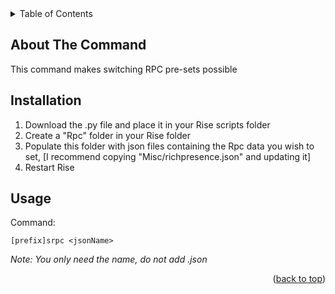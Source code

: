 <div id="top"></div>
<!-- TABLE OF CONTENTS -->
<details>
  <summary>Table of Contents</summary>
  <ol>
    <li>
      <a href="#about-the-project">About The Command</a>
    <li><a href="#installation">Installation</a></li>
    <li><a href="#usage">Usage</a></li>
    </li>
  </ol>
</details>

<!-- ABOUT THE COMMAND -->
## About The Command
This command makes switching RPC pre-sets possible

## Installation

1. Download the .py file and place it in your Rise scripts folder
2. Create a "Rpc" folder in your Rise folder
3. Populate this folder with json files containing the Rpc data you wish to set, [I recommend copying "Misc/richpresence.json" and updating it]
4. Restart Rise

<!-- USAGE EXAMPLES -->
## Usage
Command:
```
[prefix]srpc <jsonName>
```
*Note: You only need the name, do not add .json*
<p align="right">(<a href="#top">back to top</a>)</p>
